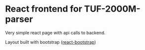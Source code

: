 # React frontend for TUF-2000M-parser

Very simple react page with api calls to backend.

Layout built with bootstrap ([react-bootstrap](https://react-bootstrap.github.io/))